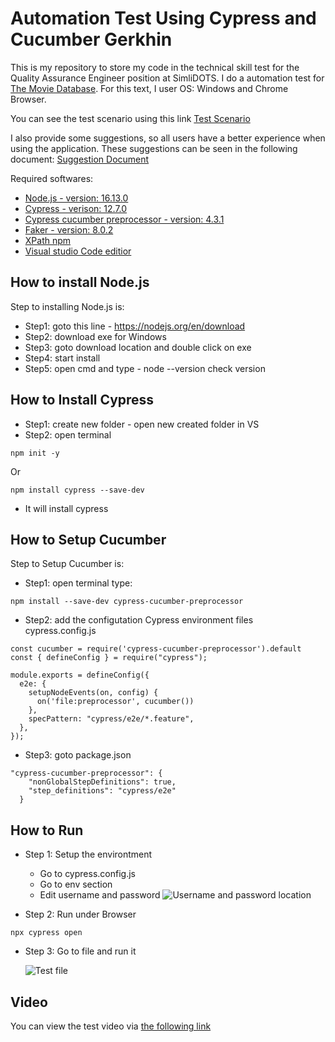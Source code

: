 # Automation Test Using Cypress and Cucumber Gerkhin

This is my repository to store my code in the technical skill test for the Quality Assurance Engineer position at SimliDOTS. I do a automation test for [The Movie Database](https://www.themoviedb.org/). For this text, I user OS: Windows and Chrome Browser.

You can see the test scenario using this link
[Test Scenario](https://nodejs.org/en/download)

I also provide some suggestions, so all users have a better experience when using the application. These suggestions can be seen in the following document: [Suggestion Document](https://nodejs.org/en/download)

Required softwares:
- [Node.js - version: 16.13.0](https://nodejs.org/en/download)
- [Cypress - verison: 12.7.0](https://docs.cypress.io/guides/getting-started/installing-cypress)
- [Cypress cucumber preprocessor - version: 4.3.1](https://www.npmjs.com/package/cypress-cucumber-preprocessor)
- [Faker - version: 8.0.2](https://fakerjs.dev/)
- [XPath npm](https://www.npmjs.com/package/cypress-xpath)
- [Visual studio Code editior](https://code.visualstudio.com/download)

How to install Node.js
----------------------
Step to installing Node.js is:
* Step1: goto this line - https://nodejs.org/en/download
* Step2: download exe for Windows
* Step3: goto download location and double click on exe
* Step4: start install
* Step5: open cmd and type - node --version check version 

How to Install Cypress
----------------------
* Step1: create new folder - open new created folder in VS
* Step2: open terminal
```
npm init -y
```
Or
```
npm install cypress --save-dev
```
* It will install cypress

How to Setup Cucumber
----------------------
Step to Setup Cucumber is:
* Step1: open terminal type: 
```
npm install --save-dev cypress-cucumber-preprocessor
```
* Step2: add the configutation Cypress environment files cypress.config.js
```
const cucumber = require('cypress-cucumber-preprocessor').default
const { defineConfig } = require("cypress");

module.exports = defineConfig({
  e2e: {
    setupNodeEvents(on, config) {
      on('file:preprocessor', cucumber())
    },
    specPattern: "cypress/e2e/*.feature",
  },
});
```
* Step3: goto package.json
```
"cypress-cucumber-preprocessor": {
    "nonGlobalStepDefinitions": true,
    "step_definitions": "cypress/e2e"
  }
```

How to Run
----------------------
* Step 1: Setup the environtment

  * Go to cypress.config.js
  * Go to env section
  * Edit username and password
    ![Username and password location](https://github.com/jenar-k/Jenar-TestQ/assets/86145540/3b35d8c2-5479-4cb0-aa7d-9c3860538bc2)

  
* Step 2: Run under Browser
```
npx cypress open
```
* Step 3: Go to file and run it

    ![Test file](https://github.com/jenar-k/Jenar-TestQ/assets/86145540/4903ed15-9086-410c-960f-eee4a9589194)

  

Video
----------------------
You can view the test video via [the following link](https://nodejs.org/en/download)
